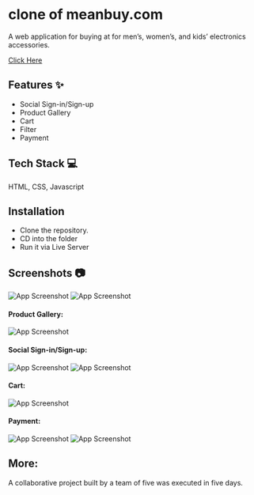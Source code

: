 # clone of meanbuy.com


A web application for buying at for men’s, women’s, and kids’ electronics accessories.


[Click Here](https://symphonious-liger-8b365d.netlify.app/)
## Features ✨

- Social Sign-in/Sign-up
- Product Gallery
- Cart
- Filter
- Payment
## Tech Stack 💻

HTML, CSS, Javascript


## Installation

- Clone the repository.
- CD into the folder
- Run it via Live Server 

## Screenshots 📷

![App Screenshot](https://i.imgur.com/XKcMfWT.png)
![App Screenshot](https://i.imgur.com/383NZf8.png)

#### Product Gallery:
![App Screenshot](https://i.imgur.com/4zhVT1C.png)

#### Social Sign-in/Sign-up:
![App Screenshot](https://i.imgur.com/6i7Qtch.png)
![App Screenshot](https://i.imgur.com/Tc8s12J.png)

#### Cart:
![App Screenshot](https://i.imgur.com/v8M4mSg.png)

#### Payment:
![App Screenshot](https://i.imgur.com/75WpIDi.png)
![App Screenshot](https://i.imgur.com/yW6EtPi.png)
## More:

A collaborative project built by a team of five was executed in five days.
